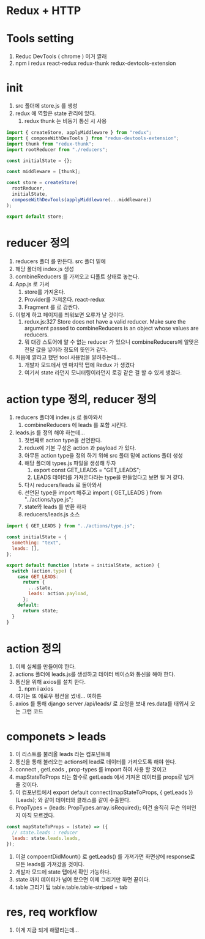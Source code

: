 # Redux + HTTP

# Tools setting

1. Reduc DevTools ( chrome ) 이거 깔래
1. npm i redux react-redux redux-thunk redux-devtools-extension

# init

1. src 폴더에 store.js 를 생성
1. redux 에 역할은 state 관리에 있다.
   1. redux thunk 는 비동기 통신 시 사용

```javascript
import { createStore, applyMiddleware } from "redux";
import { composeWithDevTools } from "redux-devtools-extension";
import thunk from "redux-thunk";
import rootReducer from "./reducers";

const initialState = {};

const middleware = [thunk];

const store = createStore(
  rootReducer,
  initialState,
  composeWithDevTools(applyMiddleware(...middleware))
);

export default store;
```

# reducer 정의

1. reducers 폴더 를 만든다. src 폴더 밑에
1. 해당 폴더에 index.js 생성
1. combineReducers 를 가져오고 디폴트 상태로 놓는다.
1. App.js 로 가서
   1. store를 가져온다.
   1. Provider를 가져온다. react-redux
   1. Fragment 를 <Provider store={store}> 로 감싼다.
1. 이렇게 하고 페이지를 띄워보면 오류가 날 것이다.
   1. redux.js:327 Store does not have a valid reducer. Make sure the argument passed to combineReducers is an object whose values are reducers.
   1. 뭐 대강 스토어에 알 수 없는 reducer 가 있으니 combineReducers에 알맞은 전달 값을 넣어라 정도의 뜻인거 같다.
1. 처음에 깔라고 했던 tool 사용법을 알려주는데...
   1. 개발자 모드에서 맨 마지막 탭에 Redux 가 생겼다
   1. 여기서 state 라던지 모니터링이라던지 로깅 같은 걸 할 수 있게 생겼다.

# action type 정의, reducer 정의

1. reducers 폴더에 index.js 로 돌아와서
   1. combineReducers 에 leads 를 포함 시킨다.
1. leads.js 를 정의 해야 하는데...
   1. 첫번째로 action type을 선언한다.
   1. redux에 기본 구성은 action 과 payload 가 있다.
   1. 아무튼 action type을 정의 하기 위해 src 폴더 밑에 actions 폴더 생성
   1. 해당 폴더에 types.js 파일을 생성해 두자
      1. export const GET_LEADS = "GET_LEADS";
      1. LEADS 데이터를 가져온다라는 type을 만들었다고 보면 될 거 같다.
   1. 다시 reducers/leads 로 돌아와서
   1. 선언된 type을 import 해주고 import { GET_LEADS } from "../actions/type.js";
   1. state와 leads 를 반환 하자
   1. reducers/leads.js 소스

```javascript
import { GET_LEADS } from "../actions/type.js";

const initialState = {
  something: "text",
  leads: [],
};

export default function (state = initialState, action) {
  switch (action.type) {
    case GET_LEADS:
      return {
        ...state,
        leads: action.payload,
      };
    default:
      return state;
  }
}
```

# action 정의

1. 이제 실체를 만들어야 한다.
1. actions 폴더에 leads.js를 생성하고 데이터 베이스와 통신을 해야 한다.
1. 통신을 위해 axios를 설치 한다.
   1. npm i axios
1. 여기는 또 에로우 펑션을 썼네... 여하튼
1. axios 를 통해 django server /api/leads/ 로 요청을 보내 res.data를 태워서 오는 그런 코드

# componets > leads

1. 이 리스트를 불러올 leads 라는 컴포넌트에
1. 통신을 통해 불러오는 actions에 lead로 데이터를 가져오도록 해야 한다.
1. connect , getLeads , prop-types 를 import 하여 사용 할 것이고
1. mapStateToProps 라는 함수로 getLeads 에서 가져온 데이터를 props로 넘겨 줄 것이다.
1. 이 컴포넌트에서 export default connect(mapStateToProps, { getLeads })(Leads); 와 같이 데이터와 클래스를 같이 수출한다.
1. PropTypes = {leads: PropTypes.array.isRequired}; 이건 솔직히 무슨 의미인지 아직 모르겠다.

```javascript
const mapStateToProps = (state) => ({
  // state.leads : reducer
  leads: state.leads.leads,
});
```

1. 이걸 compoentDidMount() 로 getLeads() 를 가져가면 화면상에 response로 모든 leads를 가져갔을 것이다.
1. 개발자 모드에 state 탭에서 확인 가능하다.
1. state 까지 데이터가 넘어 왔으면 이제 그리기만 하면 끝이다.
1. table 그리기 팁 table.table.table-striped + tab

# res, req workflow

1. 이게 지금 되게 해깔리는데...
